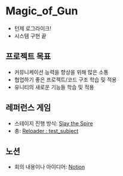 # Magic_of_Gun

- 턴제 로그라이크!
- 시스템 구현 끝


## 프로젝트 목표

- 커뮤니케이션 능력을 향상을 위해 많은 소통
- 협업하기 좋은 프로젝트/코드 구조 학습 및 적용
- 유니티의 새로운 기능들 학습 및 적용

## 레퍼런스 게임

- 스테이지 진행 방식: [Slay the Spire](https://store.steampowered.com/app/646570/Slay_the_Spire/)
- 총: [Reloader : test_subject](https://store.steampowered.com/app/1706210/Reloader_test_subject/)

## 노션
- 회의 내용이나 아이디어: [Notion](https://nogamename.notion.site/5f653582548c460f9cafb5192584d0cd?pvs=4)

